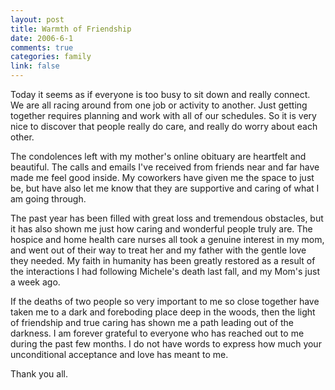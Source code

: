 ```yaml
--- 
layout: post
title: Warmth of Friendship
date: 2006-6-1
comments: true
categories: family
link: false
---
```

Today it seems as if everyone is too busy to sit down and really connect. We are all racing around from one job or activity to another. Just getting together requires planning and work with all of our schedules. So it is very nice to discover that people really do care, and really do worry about each other.

The condolences left with my mother's online obituary are heartfelt and beautiful. The calls and emails I've received from friends near and far have made me feel good inside. My coworkers have given me the space to just be, but have also let me know that they are supportive and caring of what I am going through.

The past year has been filled with great loss and tremendous obstacles, but it has also shown me just how caring and wonderful people truly are. The hospice and home health care nurses all took a genuine interest in my mom, and went out of their way to treat her and my father with the gentle love they needed.  My faith in humanity has been greatly restored as a result of the interactions I had following Michele's death last fall, and my Mom's just a week ago.

If the deaths of two people so very important to me so close together have taken me to a dark and foreboding place deep in the woods, then the light of friendship and true caring has shown me a path leading out of the darkness. I am forever grateful to everyone who has reached out to me during the past few months. I do not have words to express how much your unconditional acceptance and love has meant to me.

Thank you all.
